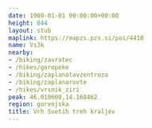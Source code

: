 ```yaml
---
date: 1900-01-01 00:00:00+00:00
height: 844
layout: stub
maplink: https://mapzs.pzs.si/poi/4410
name: Vs3k
nearby:
- /biking/zavratec
- /hikes/goropeke
- /biking/zaplanatavzentroza
- /biking/zaplanarovte
- /hikes/vrsnik_ziri
peak: 46.010608,14.168462
region: gorenjska
title: Vrh Svetih treh kraljev
---
```

